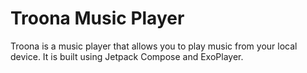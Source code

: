 # Troona Music Player

Troona is a music player that allows you to play music from your local device. It is built using
Jetpack Compose and ExoPlayer.
